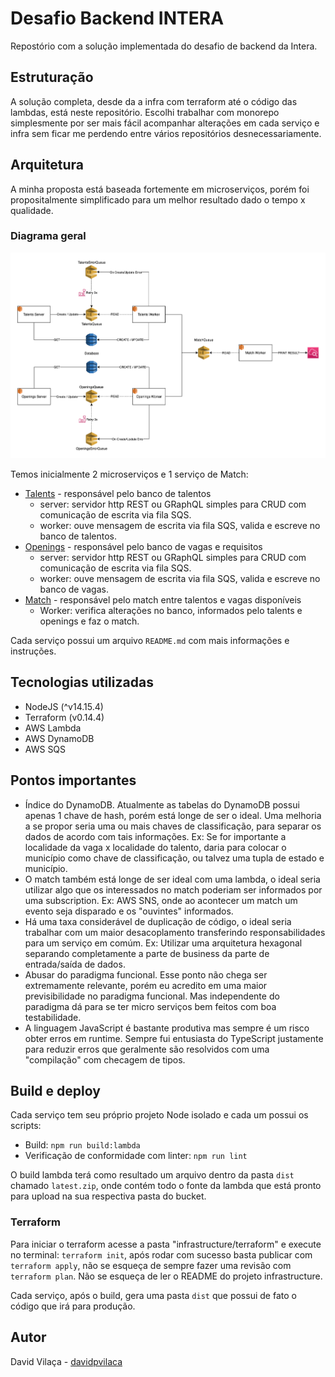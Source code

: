 # Desafio Backend INTERA

Repostório com a solução implementada do desafio de backend da Intera.

## Estruturação

A solução completa, desde da a infra com terraform até o código das lambdas, está neste repositório. Escolhi trabalhar com monorepo simplesmente por ser mais fácil acompanhar alterações em cada serviço e infra sem ficar me perdendo entre vários repositórios desnecessariamente.

## Arquitetura

A minha proposta está baseada fortemente em microserviços, porém foi propositalmente simplificado para um melhor resultado dado o tempo x qualidade.

### Diagrama geral

![diagrama](.github/images/general-diagram.png)

Temos inicialmente 2 microserviços e 1 serviço de Match:

- [Talents](talents) - responsável pelo banco de talentos
  - server: servidor http REST ou GRaphQL simples para CRUD com comunicação de escrita via fila SQS.
  - worker: ouve mensagem de escrita via fila SQS, valida e escreve no banco de talentos.
- [Openings](openings) - responsável pelo banco de vagas e requisitos
  - server: servidor http REST ou GRaphQL simples para CRUD com comunicação de escrita via fila SQS.
  - worker: ouve mensagem de escrita via fila SQS, valida e escreve no banco de vagas.
- [Match](match) - responsável pelo match entre talentos e vagas disponíveis
  - Worker: verifica alterações no banco, informados pelo talents e openings e faz o match.

Cada serviço possui um arquivo `README.md` com mais informações e instruções.

## Tecnologias utilizadas

- NodeJS (^v14.15.4)
- Terraform (v0.14.4)
- AWS Lambda
- AWS DynamoDB
- AWS SQS

## Pontos importantes

- Índice do DynamoDB. Atualmente as tabelas do DynamoDB possui apenas 1 chave de hash, porém está longe de ser o ideal. Uma melhoria a se propor seria uma ou mais chaves de classificação, para separar os dados de acordo com tais informações. Ex: Se for importante a localidade da vaga x localidade do talento, daria para colocar o município como chave de classificação, ou talvez uma tupla de estado e município.
- O match também está longe de ser ideal com uma lambda, o ideal seria utilizar algo que os interessados no match poderiam ser informados por uma subscription. Ex: AWS SNS, onde ao acontecer um match um evento seja disparado e os "ouvintes" informados.
- Há uma taxa considerável de duplicação de código, o ideal seria trabalhar com um maior desacoplamento transferindo responsabilidades para um serviço em comúm. Ex: Utilizar uma arquitetura hexagonal separando completamente a parte de business da parte de entrada/saída de dados.
- Abusar do paradigma funcional. Esse ponto não chega ser extremamente relevante, porém eu acredito em uma maior previsibilidade no paradigma funcional. Mas independente do paradigma dá para se ter micro serviços bem feitos com boa testabilidade.
- A linguagem JavaScript é bastante produtiva mas sempre é um risco obter erros em runtime. Sempre fui entusiasta do TypeScript justamente para reduzir erros que geralmente são resolvidos com uma "compilação" com checagem de tipos.

## Build e deploy

Cada serviço tem seu próprio projeto Node isolado e cada um possui os scripts:

- Build: `npm run build:lambda`
- Verificação de conformidade com linter: `npm run lint`

O build lambda terá como resultado um arquivo dentro da pasta `dist` chamado `latest.zip`, onde contém todo o fonte da lambda que está pronto para upload na sua respectiva pasta do bucket.

### Terraform

Para iniciar o terraform acesse a pasta "infrastructure/terraform" e execute no terminal: `terraform init`, após rodar com sucesso basta publicar com `terraform apply`, não se esqueça de sempre fazer uma revisão com `terraform plan`. Não se esqueça de ler o README do projeto infrastructure.

Cada serviço, após o build, gera uma pasta `dist` que possui de fato o código que irá para produção.

## Autor

David Vilaça - [davidpvilaca](https://github.com/davidpvilaca)
